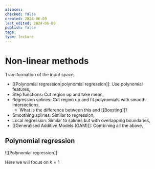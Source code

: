 ```yaml
---
aliases: 
checked: false
created: 2024-06-09
last_edited: 2024-06-09
publish: false
tags: 
type: lecture
---
```

# Non-linear methods

Transformation of the input space.
- [[Polynomial regression|polynomial regression]]:  Use polynomial features,
- Step functions: Cut region up and take mean,
- Regression splines: Cut region up and fit polynomials with smooth intersections,
	- What is the difference between this and [[Boosting]]?
- Smoothing splines: Similar to regression,
- Local regression: Similar to splines but with overlapping boundaries,
- [[Generalised Additive Models (GAM)]]: Combining all the above,

## Polynomial regression

![[Polynomial regression]]

Here we will focus on $k=1$


